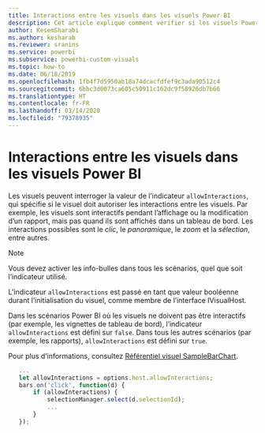 ```yaml
---
title: Interactions entre les visuels dans les visuels Power BI
description: Cet article explique comment vérifier si les visuels Power BI doivent autoriser les interactions entre les visuels.
author: KesemSharabi
ms.author: kesharab
ms.reviewer: sranins
ms.service: powerbi
ms.subservice: powerbi-custom-visuals
ms.topic: how-to
ms.date: 06/18/2019
ms.openlocfilehash: 1fb4f7d5950ab18a74dcacfdfef9c3ada90512c4
ms.sourcegitcommit: 6bbc3d0073ca605c50911c162dc9f58926db7b66
ms.translationtype: HT
ms.contentlocale: fr-FR
ms.lasthandoff: 03/14/2020
ms.locfileid: "79378935"
---
```

# <a name="visual-interactions-in-power-bi-visuals"></a>Interactions entre les visuels dans les visuels Power BI

Les visuels peuvent interroger la valeur de l’indicateur `allowInteractions`, qui spécifie si le visuel doit autoriser les interactions entre les visuels. Par exemple, les visuels sont interactifs pendant l’affichage ou la modification d’un rapport, mais pas quand ils sont affichés dans un tableau de bord. Les interactions possibles sont le *clic*, le *panoramique*, le *zoom* et la *sélection*, entre autres. 

> [!NOTE]
> Vous devez activer les info-bulles dans tous les scénarios, quel que soit l’indicateur utilisé.

L’indicateur `allowInteractions` est passé en tant que valeur booléenne durant l’initialisation du visuel, comme membre de l’interface IVisualHost.

Dans les scénarios Power BI où les visuels ne doivent pas être interactifs (par exemple, les vignettes de tableau de bord), l’indicateur `allowInteractions` est défini sur `false`. Dans tous les autres scénarios (par exemple, les rapports), `allowInteractions` est défini sur `true`.

Pour plus d’informations, consultez [Référentiel visuel SampleBarChart](https://github.com/Microsoft/PowerBI-visuals-sampleBarChart/commit/59a47935d8f5272ce145fe804193599ddb7e2001).

```typescript
   ...
   let allowInteractions = options.host.allowInteractions;
   bars.on('click', function(d) {
       if (allowInteractions) {
           selectionManager.select(d.selectionId);
           ...
       }
   });
```
